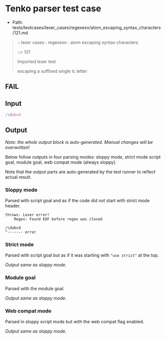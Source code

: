 # Tenko parser test case

- Path: tests/testcases/lexer_cases/regexesn/atom_escaping_syntax_characters/121.md

> :: lexer cases : regexesn : atom escaping syntax characters
>
> ::> 121
>
> Imported lexer test
>
> escaping a suffixed single lc letter

## FAIL

## Input

`````js
/\dabcd
`````

## Output

_Note: the whole output block is auto-generated. Manual changes will be overwritten!_

Below follow outputs in four parsing modes: sloppy mode, strict mode script goal, module goal, web compat mode (always sloppy).

Note that the output parts are auto-generated by the test runner to reflect actual result.

### Sloppy mode

Parsed with script goal and as if the code did not start with strict mode header.

`````
throws: Lexer error!
    Regex: Found EOF before regex was closed

/\dabcd
^------- error
`````

### Strict mode

Parsed with script goal but as if it was starting with `"use strict"` at the top.

_Output same as sloppy mode._

### Module goal

Parsed with the module goal.

_Output same as sloppy mode._

### Web compat mode

Parsed in sloppy script mode but with the web compat flag enabled.

_Output same as sloppy mode._

